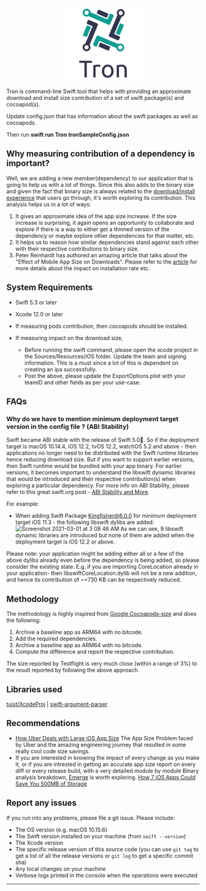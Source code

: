 
<p align="center">
 <img src="https://github.com/chiragramani/Tron/blob/main/tron.png?raw=true">
</p>

Tron is command-line Swift tool that helps with providing an approximate download and install size contribution of a set of swift package(s) and cocoapod(s).

Update config.json that has information about the swift packages as well as cocoapods. 

Then run **swift run Tron tronSampleConfig.json**

## Why measuring contribution of a dependency is important?

Well, we are adding a new member(dependency) to our application that is going to help us with a lot of things. Since this also adds to the binary size and given the fact that binary size is always related to the [download/install experience](https://github.com/chiragramani/Tron/blob/main/Download-Install-Size.md) that users go through, it's worth exploring its contribution. This analysis helps us in a lot of ways:
1. It gives an approximate idea of the app size increase. If the size increase is surprising, it again opens an opportunity to collaborate and explore if there is a way to either get a thinned version of the dependency or maybe explore other dependencies for that matter, etc.
2. It helps us to reason how similar dependencies stand against each other with their respective contributions to binary size.
3. Peter Reinhardt has authored an amazing article that talks about the "Effect of Mobile App Size on Downloads". Please refer to the [article](https://www.google.com/search?client=safari&rls=en&q=Effect+of+Mobile+App+Size+on+Downloads&ie=UTF-8&oe=UTF-8) for more details about the impact on installation rate etc.

## System Requirements

* Swift 5.3 or later
* Xcode 12.0 or later
* If measuring pods contribution, then cocoapods should be installed.

* If measuring impact on the download size,
    * Before running the swift command, please open the xcode project in the Sources/Resources/iOS folder. Update the team and signing information. This is a must since a lot of this is dependent on creating an ipa successfully.
    * Post the above, please update the ExportOptions.plist with your teamID and other fields as per your use-case.

## FAQs

### Why do we have to mention minimum deployment target version in the config file ? (ABI Stability)
Swift became ABI stable with the release of Swift 5.0🎉. So if the deployment target is macOS 10.14.4, iOS 12.2, tvOS 12.2, watchOS 5.2 and above - then applications no longer need to be distributed with the Swift runtime libraries hence reducing download size. But if you want to support earlier versions, then Swift runtime would be bundled with your app binary. For earlier versions, it becomes important to understand the libswift dynamic libraries that would be introduced and their respective contribution(s) when exploring a particular dependency. For more info on ABI Stability, please refer to this great swift.org post - [ABI Stability and More](https://swift.org/blog/abi-stability-and-more/).

For example:
* When adding Swift Package Kingfisher@6.0.0 for minimum deployment target iOS 11.3 - the following libswift dylibs are added: 
![Screenshot 2021-03-01 at 3 08 46 AM](https://user-images.githubusercontent.com/11925399/109434838-1fcc2b80-7a3d-11eb-93ca-898a41dfac78.jpg)
As we can see, 9 libswift dynamic libraries are introduced but none of them are added when the deployment target is iOS 12.2 or above. 

Please note: your application might be adding either all or a few of the above dylibs already even before the dependency is being added, so please consider the existing state. E.g. if you are importing CoreLocation already in your application- then libswiftCoreLocation.dylib will not be a new addition, and hence its contribution of ~=730 KB can be respectively reduced.

## Methodology

The methodology is highly inspired from [Google Cocoapods-size](https://github.com/google/cocoapods-size) and does the following:
1. Archive a baseline app as ARM64 with no bitcode.
2. Add the required dependencies.
3. Archive a baseline app as ARM64 with no bitcode.
4. Compute the difference and report the respective contribution.

The size reported by Testflight is very much close (within a range of 3%) to the result reported by following the above approach. 

## Libraries used
[tuist/XcodeProj](https://github.com/tuist/XcodeProj) | [swift-argument-parser](https://github.com/apple/swift-argument-parser)

## Recommendations
* [How Uber Deals with Large iOS App Size](https://eng.uber.com/how-uber-deals-with-large-ios-app-size/) The App Size Problem faced by Uber and the amazing engineering journey that resulted in some really cool code size savings.
* If you are interested in knowing the impact of every change as you make it, or if you are intrested in getting an accurate app size report on every diff or every release build, with a very  detailed module by module Binary analysis breakdown, [Emerge](https://www.emergetools.com) is worth exploring. [How 7 iOS Apps Could Save You 500MB of Storage](https://medium.com/swlh/how-7-ios-apps-could-save-you-500mb-of-storage-a828782c973e)

## Report any issues

If you run into any problems, please file a git issue. Please include:

* The OS version (e.g. macOS 10.15.6)
* The Swift version installed on your machine (from `swift --version`)
* The Xcode version
* The specific release version of this source code (you can use `git tag` to get a list of all the release versions or `git log` to get a specific commit sha)
* Any local changes on your machine
* Verbose logs printed in the console when the operations were executed

---
